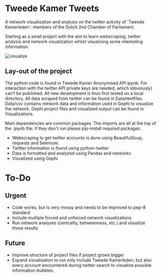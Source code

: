 # Tweede Kamer Tweets
A network visualization and analysis on the twitter activity of 'Tweede Kamerleden': members of the Dutch 2nd Chamber of Parliament.

Starting as a small project with the aim to learn webscraping, twitter analysis and network visualization whilst visualizing some interesting information.

![visualize](https://i.imgur.com/o7eZhEb.png)

## Lay-out of the project

The python code is found in Tweede Kamer Anonymised API.ipynb. For interaction with the twitter API private keys are needed, which (obviously) can't be published. All new development is thus first tested on a local directory. All data scraped from twitter can be found in Data/textfiles. Data/csv contains network data and information used in Gephi to visualize the network. Gephi project files and visualized output can be found in Visualizations.

Main dependencies are common packages. The imports are all at the top of the .ipynb file: if they don't run please pip-install required packages.

- Webscraping to get twitter accounts is done using BeautifulSoup, requests and Selenium.
- Twitter information is found using python-twitter
- Data is formatted and analyzed using Pandas and networkx
- Visualized using Gephi

# To-Do
## Urgent
- Code works, but is very messy and needs to be improved to pep-8 standard
- Include multiple forced and unforced network visualizations
- Run network analyses (centrality, betweenness, etc.) and visualize those results

## Future
 - Improve structure of project files if project grows bigger
 - Expand visualisation to not only include Tweede Kamerleden, but also every account encountered during twitter search to visualize possible information-bubbles.
